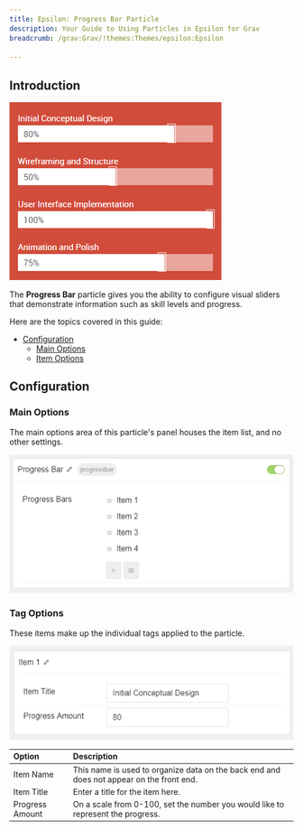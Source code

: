 ```yaml
---
title: Epsilon: Progress Bar Particle
description: Your Guide to Using Particles in Epsilon for Grav
breadcrumb: /grav:Grav/!themes:Themes/epsilon:Epsilon

---
```


## Introduction

![](assets/particle_progressbar1.png)

The **Progress Bar** particle gives you the ability to configure visual sliders that demonstrate information such as skill levels and progress.

Here are the topics covered in this guide:

* [Configuration](#configuration)
    - [Main Options](#main-options)
    - [Item Options](#item-options)

## Configuration

### Main Options 

The main options area of this particle's panel houses the item list, and no other settings.

![](assets/particle_progressbar2.png)

### Tag Options

These items make up the individual tags applied to the particle.

![](assets/particle_progressbar3.png)

| Option          | Description                                                                              |
| :-----          | :-----                                                                                   |
| Item Name       | This name is used to organize data on the back end and does not appear on the front end. |
| Item Title      | Enter a title for the item here.                                                         |
| Progress Amount | On a scale from 0-100, set the number you would like to represent the progress.          |